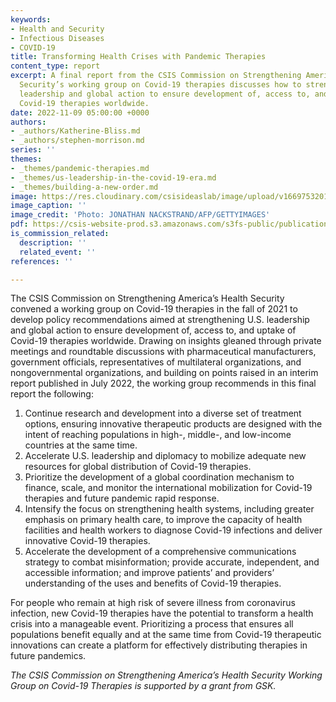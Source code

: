 ```yaml
---
keywords:
- Health and Security
- Infectious Diseases
- COVID-19
title: Transforming Health Crises with Pandemic Therapies
content_type: report
excerpt: A final report from the CSIS Commission on Strengthening America’s Health
  Security’s working group on Covid-19 therapies discusses how to strengthen U.S.
  leadership and global action to ensure development of, access to, and uptake of
  Covid-19 therapies worldwide.
date: 2022-11-09 05:00:00 +0000
authors:
- _authors/Katherine-Bliss.md
- _authors/stephen-morrison.md
series: ''
themes:
- _themes/pandemic-therapies.md
- _themes/us-leadership-in-the-covid-19-era.md
- _themes/building-a-new-order.md
image: https://res.cloudinary.com/csisideaslab/image/upload/v1669753201/health-commission/GettyImages-1238318288_hdirvm.jpg
image_caption: ''
image_credit: 'Photo: JONATHAN NACKSTRAND/AFP/GETTYIMAGES'
pdf: https://csis-website-prod.s3.amazonaws.com/s3fs-public/publication/221109_HealthCommission_Covid19Therapies_0.pdf?txKGAAJd0kMUOFfc1mZVUbWlQTF1s1jR
is_commission_related:
  description: ''
  related_event: ''
references: ''

---
```

The CSIS Commission on Strengthening America’s Health Security convened a working group on Covid-19 therapies in the fall of 2021 to develop policy recommendations aimed at strengthening U.S. leadership and global action to ensure development of, access to, and uptake of Covid-19 therapies worldwide. Drawing on insights gleaned through private meetings and roundtable discussions with pharmaceutical manufacturers, government officials, representatives of multilateral organizations, and nongovernmental organizations, and building on points raised in an interim report published in July 2022, the working group recommends in this final report the following:  
 

1. Continue research and development into a diverse set of treatment options, ensuring innovative therapeutic products are designed with the intent of reaching populations in high-, middle-, and low-income countries at the same time.
2. Accelerate U.S. leadership and diplomacy to mobilize adequate new resources for global distribution of Covid-19 therapies.
3. Prioritize the development of a global coordination mechanism to finance, scale, and monitor the international mobilization for Covid-19 therapies and future pandemic rapid response.
4. Intensify the focus on strengthening health systems, including greater emphasis on primary health care, to improve the capacity of health facilities and health workers to diagnose Covid-19 infections and deliver innovative Covid-19 therapies.
5. Accelerate the development of a comprehensive communications strategy to combat misinformation; provide accurate, independent, and accessible information; and improve patients’ and providers’ understanding of the uses and benefits of Covid-19 therapies.

For people who remain at high risk of severe illness from coronavirus infection, new Covid-19 therapies have the potential to transform a health crisis into a manageable event. Prioritizing a process that ensures all populations benefit equally and at the same time from Covid-19 therapeutic innovations can create a platform for effectively distributing therapies in future pandemics.  
  
_The CSIS Commission on Strengthening America’s Health Security Working Group on Covid-19 Therapies is supported by a grant from GSK._